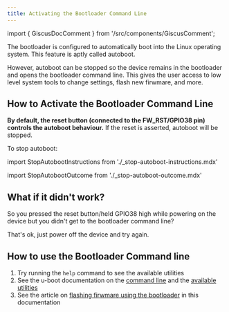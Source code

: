 ```yaml
---
title: Activating the Bootloader Command Line
---
```


import { GiscusDocComment } from '/src/components/GiscusComment';

The bootloader is configured to automatically boot into the Linux operating system. This feature is aptly called autoboot. 

However, autoboot can be stopped so the device remains in the bootloader and opens the bootloader command line. This gives the user access to low level system tools to change settings, flash new firwmare, and more.

## How to Activate the Bootloader Command Line

**By default, the reset button (connected to the FW_RST/GPIO38 pin) controls the autoboot behaviour.** If the reset is asserted, autoboot will be stopped.

To stop autoboot:

import StopAutobootInstructions from './_stop-autoboot-instructions.mdx'

<StopAutobootInstructions/>

import StopAutobootOutcome from './_stop-autoboot-outcome.mdx'

<StopAutobootOutcome/>

## What if it didn't work?

So you pressed the reset button/held GPIO38 high while powering on the device but you didn't get to the bootloader command line? 

That's ok, just power off the device and try again.

## How to use the Bootloader Command line

1. Try running the `help` command to see the available utilities
2. See the u-boot documentation on the [command line](https://docs.u-boot.org/en/latest/usage/cmdline.html) and the [available utilities](https://docs.u-boot.org/en/latest/usage/index.html#shell-commands)
3. See the article on [flashing firwmare using the bootloader](./flashing-firmware-over-ethernet) in this documentation

<!-- TODO: add links to new guides as they become available -->


<GiscusDocComment />
